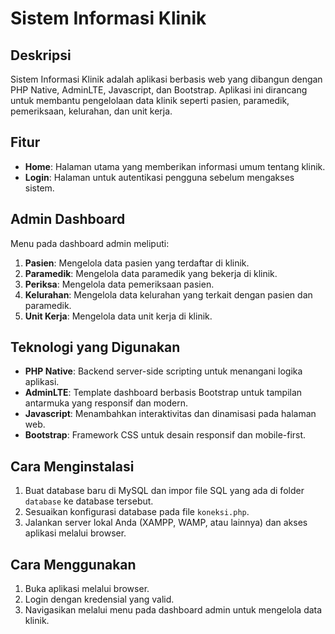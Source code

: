 # Sistem Informasi Klinik

## Deskripsi

Sistem Informasi Klinik adalah aplikasi berbasis web yang dibangun dengan PHP Native, AdminLTE, Javascript, dan Bootstrap. Aplikasi ini dirancang untuk membantu pengelolaan data klinik seperti pasien, paramedik, pemeriksaan, kelurahan, dan unit kerja.

## Fitur

- **Home**: Halaman utama yang memberikan informasi umum tentang klinik.
- **Login**: Halaman untuk autentikasi pengguna sebelum mengakses sistem.

## Admin Dashboard

Menu pada dashboard admin meliputi:

1. **Pasien**: Mengelola data pasien yang terdaftar di klinik.
2. **Paramedik**: Mengelola data paramedik yang bekerja di klinik.
3. **Periksa**: Mengelola data pemeriksaan pasien.
4. **Kelurahan**: Mengelola data kelurahan yang terkait dengan pasien dan paramedik.
5. **Unit Kerja**: Mengelola data unit kerja di klinik.

## Teknologi yang Digunakan

- **PHP Native**: Backend server-side scripting untuk menangani logika aplikasi.
- **AdminLTE**: Template dashboard berbasis Bootstrap untuk tampilan antarmuka yang responsif dan modern.
- **Javascript**: Menambahkan interaktivitas dan dinamisasi pada halaman web.
- **Bootstrap**: Framework CSS untuk desain responsif dan mobile-first.

## Cara Menginstalasi

1. Buat database baru di MySQL dan impor file SQL yang ada di folder `database` ke database tersebut.
2. Sesuaikan konfigurasi database pada file `koneksi.php`.
3. Jalankan server lokal Anda (XAMPP, WAMP, atau lainnya) dan akses aplikasi melalui browser.

## Cara Menggunakan

1. Buka aplikasi melalui browser.
2. Login dengan kredensial yang valid.
3. Navigasikan melalui menu pada dashboard admin untuk mengelola data klinik.